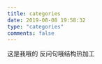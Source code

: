 ```yaml
---
title: categories
date: 2019-08-08 19:58:32
type: "categories"
comments: false
---
```


这是我哦的 反问句哦结构热加工